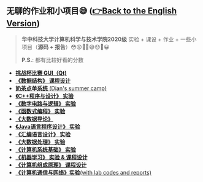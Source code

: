 ## 无聊的作业和小项目😅  **([👉Back to the English Version](./Readme.md))**
> **华中科技大学计算机科学与技术学院2020级** 实验 + 课设 + 作业 + 一些小项目（**源码 + 报告**）😳😡🤢🤮😅😓👏😀
> 
> **P.S.**: 都有比较好看的分数

+ [**挑战杯比赛 GUI（Qt)**](./focus_climer)
+ [**《数据结构》 课程设计**](./sudoku_game_2021)
+ [**奶茶点单系统** (Dian's summer camp)](./tea)
+ [**《C++程序与设计》 实验**](./cpp_lab_2021)
+ [**《数字电路与逻辑》 实验**](./digital_circuit_%26_logic_design_lab_2021)
+ [**《函数式编程》 实验**](./functional_programming_lab_2021)
+ [**《大数据导论》**](./introduction_to_big_data_2021)
+ [**《Java语言程序设计》 实验**](./java_lab_2022)
+ [**《汇编语言设计》 实验**](./assembly_language_lab_2022)
+ [**《大数据处理》 实验**](./big_data_reduce_lab_2021)
+ [**《计算机系统基础》 实验**](./csapp_lab_2022)
+ [**《机器学习》 实验 & 课程设计**](./machine_learning_lab_2022)
+ [**《计算机组成原理》 课程设计**](./computer_composition_principles_lab_2022)
+ [**《计算机通信与网络》实验**(with lab codes and reports)](https://github.com/SleepyLGod/network-labs)
